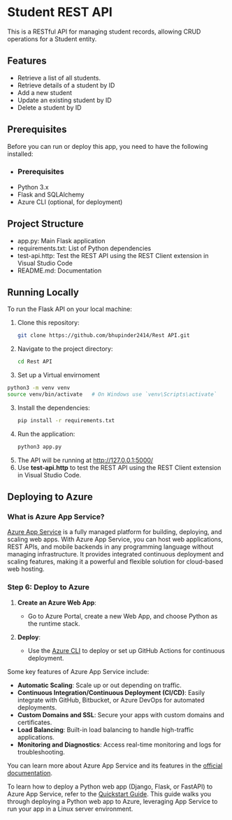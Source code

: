 # Student REST API 

This is a RESTful API for managing student records, allowing CRUD operations for a Student entity.

## Features

- Retrieve a list of all students.
- Retrieve details of a student by ID
- Add a new student
- Update an existing student by ID
- Delete a student by ID

## Prerequisites

Before you can run or deploy this app, you need to have the following installed:

- ### Prerequisites
- Python 3.x
- Flask and SQLAlchemy
- Azure CLI (optional, for deployment)

## Project Structure

- app.py: Main Flask application 
- requirements.txt: List of Python dependencies 
- test-api.http: Test the REST API using the REST Client extension in Visual Studio Code
- README.md: Documentation

## Running Locally

To run the Flask API on your local machine:

1. Clone this repository:

   ```bash
   git clone https://github.com/bhupinder2414/Rest API.git
   
2. Navigate to the project directory:
   ```bash
   cd Rest API

3. Set up a Virtual envirnoment
```bash
python3 -m venv venv
source venv/bin/activate   # On Windows use `venv\Scripts\activate`
```
3. Install the dependencies:
   ```bash
   pip install -r requirements.txt
   
4. Run the application:
   ```bash
   python3 app.py
5. The API will be running at http://127.0.0.1:5000/
6. Use **test-api.http** to test the REST API using the REST Client extension in Visual Studio Code.

## Deploying to Azure

### What is Azure App Service?

[Azure App Service](https://learn.microsoft.com/en-us/azure/app-service/) is a fully managed platform for building, deploying, and scaling web apps. With Azure App Service, you can host web applications, REST APIs, and mobile backends in any programming language without managing infrastructure. It provides integrated continuous deployment and scaling features, making it a powerful and flexible solution for cloud-based web hosting.

### Step 6: Deploy to Azure
1. **Create an Azure Web App**:
   - Go to Azure Portal, create a new Web App, and choose Python as the runtime stack.

2. **Deploy**:
   - Use the [Azure CLI](https://learn.microsoft.com/en-us/azure/app-service/quickstart-python) to deploy or set up GitHub Actions for continuous deployment.

Some key features of Azure App Service include:
- **Automatic Scaling**: Scale up or out depending on traffic.
- **Continuous Integration/Continuous Deployment (CI/CD)**: Easily integrate with GitHub, Bitbucket, or Azure DevOps for automated deployments.
- **Custom Domains and SSL**: Secure your apps with custom domains and certificates.
- **Load Balancing**: Built-in load balancing to handle high-traffic applications.
- **Monitoring and Diagnostics**: Access real-time monitoring and logs for troubleshooting.


You can learn more about Azure App Service and its features in the [official documentation](https://learn.microsoft.com/en-us/azure/app-service/).

To learn how to deploy a Python web app (Django, Flask, or FastAPI) to Azure App Service, refer to the [Quickstart Guide](https://learn.microsoft.com/en-us/azure/app-service/quickstart-python?tabs=flask%2Cwindows%2Cazure-cli%2Cazure-cli-deploy%2Cdeploy-instructions-azportal%2Cterminal-bash%2Cdeploy-instructions-zip-azcli). This guide walks you through deploying a Python web app to Azure, leveraging App Service to run your app in a Linux server environment.

